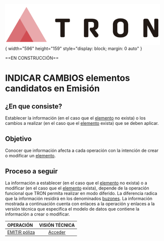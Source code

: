 ![Imagen LOGO](./00-Imagen/logo-TRON.png){ width="596" height="159" style="display: block; margin: 0 auto" }

==EN CONSTRUCCIÓN==

[//]: # (---)
[//]: # (tags:)
[//]: # (  - negocio)
[//]: # (  - analista)
[//]: # (  - implementador)
[//]: # (  - desarrollador)
[//]: # (---)

# INDICAR CAMBIOS elementos candidatos en Emisión

## **¿En que consiste?**
Establecer la información (en el caso que el [elemento][Elemento] no exista) o los cambios a realizar (en el caso que el [elemento][Elemento] exista) que se deben aplicar.

## **Objetivo**
Conocer que información afecta a cada operación con la intención de crear o modificar un [elemento][Elemento].

## **Proceso a seguir**
La información a establecer (en el caso que el [elemento][Elemento] no exista) o a modificar (en el caso que el [elemento][Elemento] exista), depende de la operación funcional que TRON permita realizar en modo diferido. La diferencia radica que la información residirá en los denominados [buzones][Buzon].
La información mostrada a continuación cuenta con enlaces a la operación y enlaces a la versión técnica que especifica el modelo de datos que contiene la información a crear o modificar.

|OPERACIÓN|VISIÓN TÉCNICA|
|:---|:---:|
| [EMITIR póliza][EMITIR-poliza-operacion]         | [Acceder][EMITIR-poliza-buzon]     |

[//]: # (## **Vínculos**)
[//]: # (## **Preguntas frecuentes**)

[EMITIR-poliza-operacion]:  <../../../../../../../01-TRON/01-Documentacion/01-Modulos/03-Emision/02-Operacion/01-Comun/100-EMITIR-poliza/EMITIR-poliza.md#titulo>
[EMITIR-poliza-buzon]:      <../../../../../../../01-TRON/01-Documentacion/01-Modulos/03-Emision/02-Operacion/01-Comun/07-Proceso-Masivo/INDICAR-CAMBIO/EMITIR-poliza-buzon-TECNICA.md#titulo>

[Elemento]: <../../../../../../99-Terminos/TRON-Terminos.md#elemento>
[Buzon]:    <../../../../../../99-Terminos/TRON-Terminos.md#buzon>
[Nolink]:   <>